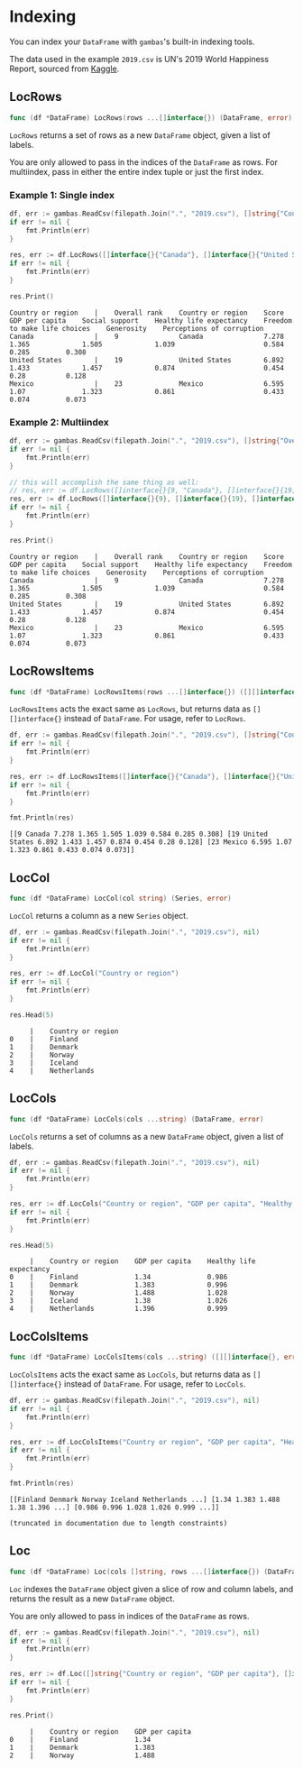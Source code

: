 # Indexing

You can index your `DataFrame` with `gambas`'s built-in indexing tools.

The data used in the example `2019.csv` is UN's 2019 World Happiness Report, sourced from [Kaggle](https://www.kaggle.com/datasets/unsdsn/world-happiness).

## LocRows

```go
func (df *DataFrame) LocRows(rows ...[]interface{}) (DataFrame, error)
```
`LocRows` returns a set of rows as a new `DataFrame` object, given a list of labels.

You are only allowed to pass in the indices of the `DataFrame` as rows. For multiindex, pass in either the entire index tuple or just the first index.

### Example 1: Single index

```go
df, err := gambas.ReadCsv(filepath.Join(".", "2019.csv"), []string{"Country or region"})
if err != nil {
    fmt.Println(err)
}

res, err := df.LocRows([]interface{}{"Canada"}, []interface{}{"United States"}, []interface{}{"Mexico"})
if err != nil {
    fmt.Println(err)
}

res.Print()
```
```
Country or region    |    Overall rank    Country or region    Score    GDP per capita    Social support    Healthy life expectancy    Freedom to make life choices    Generosity    Perceptions of corruption    
Canada               |    9               Canada               7.278    1.365             1.505             1.039                      0.584                           0.285         0.308                        
United States        |    19              United States        6.892    1.433             1.457             0.874                      0.454                           0.28          0.128                        
Mexico               |    23              Mexico               6.595    1.07              1.323             0.861                      0.433                           0.074         0.073                        
```

### Example 2: Multiindex

```go
df, err := gambas.ReadCsv(filepath.Join(".", "2019.csv"), []string{"Overall rank", "Country or region"})
if err != nil {
    fmt.Println(err)
}

// this will accomplish the same thing as well:
// res, err := df.LocRows([]interface{}{9, "Canada"}, []interface{}{19, "United States"}, []interface{}{23, "Mexico"})
res, err := df.LocRows([]interface{}{9}, []interface{}{19}, []interface{}{23})
if err != nil {
    fmt.Println(err)
}

res.Print()
```
```
Country or region    |    Overall rank    Country or region    Score    GDP per capita    Social support    Healthy life expectancy    Freedom to make life choices    Generosity    Perceptions of corruption    
Canada               |    9               Canada               7.278    1.365             1.505             1.039                      0.584                           0.285         0.308                        
United States        |    19              United States        6.892    1.433             1.457             0.874                      0.454                           0.28          0.128                        
Mexico               |    23              Mexico               6.595    1.07              1.323             0.861                      0.433                           0.074         0.073
```

## LocRowsItems

```go
func (df *DataFrame) LocRowsItems(rows ...[]interface{}) ([][]interface{}, error)
```

`LocRowsItems` acts the exact same as `LocRows`, but returns data as `[][]interface{}` instead of `DataFrame`. For usage, refer to `LocRows`.

```go
df, err := gambas.ReadCsv(filepath.Join(".", "2019.csv"), []string{"Country or region"})
if err != nil {
    fmt.Println(err)
}

res, err := df.LocRowsItems([]interface{}{"Canada"}, []interface{}{"United States"}, []interface{}{"Mexico"})
if err != nil {
    fmt.Println(err)
}

fmt.Println(res)
```
```
[[9 Canada 7.278 1.365 1.505 1.039 0.584 0.285 0.308] [19 United States 6.892 1.433 1.457 0.874 0.454 0.28 0.128] [23 Mexico 6.595 1.07 1.323 0.861 0.433 0.074 0.073]]
```

## LocCol

```go
func (df *DataFrame) LocCol(col string) (Series, error) 
```

`LocCol` returns a column as a new `Series` object.

```go
df, err := gambas.ReadCsv(filepath.Join(".", "2019.csv"), nil)
if err != nil {
    fmt.Println(err)
}

res, err := df.LocCol("Country or region")
if err != nil {
    fmt.Println(err)
}

res.Head(5)
```
```
     |    Country or region     
0    |    Finland               
1    |    Denmark               
2    |    Norway                
3    |    Iceland               
4    |    Netherlands
```

## LocCols

```go
func (df *DataFrame) LocCols(cols ...string) (DataFrame, error)
```

`LocCols` returns a set of columns as a new `DataFrame` object, given a list of labels.

```go
df, err := gambas.ReadCsv(filepath.Join(".", "2019.csv"), nil)
if err != nil {
    fmt.Println(err)
}

res, err := df.LocCols("Country or region", "GDP per capita", "Healthy life expectancy")
if err != nil {
    fmt.Println(err)
}

res.Head(5)
```
```
     |    Country or region    GDP per capita    Healthy life expectancy    
0    |    Finland              1.34              0.986                      
1    |    Denmark              1.383             0.996                      
2    |    Norway               1.488             1.028                      
3    |    Iceland              1.38              1.026                      
4    |    Netherlands          1.396             0.999
```

## LocColsItems

```go
func (df *DataFrame) LocColsItems(cols ...string) ([][]interface{}, error)
```

`LocColsItems` acts the exact same as `LocCols`, but returns data as `[][]interface{}` instead of `DataFrame`. For usage, refer to `LocCols`.

```go
df, err := gambas.ReadCsv(filepath.Join(".", "2019.csv"), nil)
if err != nil {
    fmt.Println(err)
}

res, err := df.LocColsItems("Country or region", "GDP per capita", "Healthy life expectancy")
if err != nil {
    fmt.Println(err)
}

fmt.Println(res)
```
```
[[Finland Denmark Norway Iceland Netherlands ...] [1.34 1.383 1.488 1.38 1.396 ...] [0.986 0.996 1.028 1.026 0.999 ...]]

(truncated in documentation due to length constraints)
```

## Loc

```go
func (df *DataFrame) Loc(cols []string, rows ...[]interface{}) (DataFrame, error)
```

`Loc` indexes the `DataFrame` object given a slice of row and column labels, and returns the result as a new `DataFrame` object.

You are only allowed to pass in indices of the `DataFrame` as rows.

```go
df, err := gambas.ReadCsv(filepath.Join(".", "2019.csv"), nil)
if err != nil {
    fmt.Println(err)
}

res, err := df.Loc([]string{"Country or region", "GDP per capita"}, []interface{}{0}, []interface{}{1}, []interface{}{2})
if err != nil {
    fmt.Println(err)
}

res.Print()
```
```
     |    Country or region    GDP per capita    
0    |    Finland              1.34              
1    |    Denmark              1.383             
2    |    Norway               1.488
```
